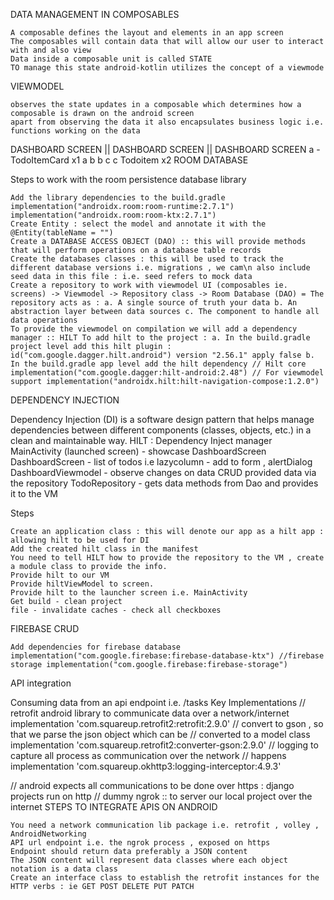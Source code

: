 DATA MANAGEMENT IN COMPOSABLES

    A composable defines the layout and elements in an app screen
    The composables will contain data that will allow our user to interact with and also view
    Data inside a composable unit is called STATE
    TO manage this state android-kotlin utilizes the concept of a viewmode

VIEWMODEL

    observes the state updates in a composable which determines how a composable is drawn on the android screen
    apart from observing the data it also encapsulates business logic i.e. functions working on the data

DASHBOARD SCREEN || DASHBOARD SCREEN || DASHBOARD SCREEN a - TodoItemCard x1 a b b c c Todoitem x2
ROOM DATABASE

Steps to work with the room persistence database library

    Add the library dependencies to the build.gradle implementation("androidx.room:room-runtime:2.7.1") implementation("androidx.room:room-ktx:2.7.1")
    Create Entity : select the model and annotate it with the @Entity(tableName = "")
    Create a DATABASE ACCESS OBJECT (DAO) :: this will provide methods that will perform operations on a database table records
    Create the databases classes : this will be used to track the different database versions i.e. migrations , we cam\n also include seed data in this file : i.e. seed refers to mock data
    Create a repository to work with viewmodel UI (composables ie. screens) -> Viewmodel -> Repository class -> Room Database (DAO) = The repository acts as : a. A single source of truth your data b. An abstraction layer between data sources c. The component to handle all data operations
    To provide the viewmodel on compilation we will add a dependency manager :: HILT To add hilt to the project : a. In the build.gradle project level add this hilt plugin :
    id("com.google.dagger.hilt.android") version "2.56.1" apply false b. In the build.gradle app level add the hilt dependency // Hilt core implementation("com.google.dagger:hilt-android:2.48") // For viewmodel support implementation("androidx.hilt:hilt-navigation-compose:1.2.0")

DEPENDENCY INJECTION

Dependency Injection (DI) is a software design pattern that helps manage dependencies between different components (classes, objects, etc.) in a clean and maintainable way. HILT : Dependency Inject manager MainActivity (launched screen) - showcase DashboardScreen DashboardScreen - list of todos i.e lazycolumn - add to form , alertDialog DashboardViewmodel - observe changes on data CRUD provided data via the repository TodoRepository - gets data methods from Dao and provides it to the VM

Steps

    Create an application class : this will denote our app as a hilt app : allowing hilt to be used for DI
    Add the created hilt class in the manifest
    You need to tell HILT how to provide the repository to the VM , create a module class to provide the info.
    Provide hilt to our VM
    Provide hiltViewModel to screen.
    Provide hilt to the launcher screen i.e. MainActivity
    Get build - clean project
    file - invalidate caches - check all checkboxes

FIREBASE CRUD

    Add dependencies for firebase database implementation("com.google.firebase:firebase-database-ktx") //firebase storage implementation("com.google.firebase:firebase-storage")

API integration

Consuming data from an api endpoint i.e. /tasks Key Implementations // retrofit android library to communicate data over a network/internet implementation 'com.squareup.retrofit2:retrofit:2.9.0' // convert to gson , so that we parse the json object which can be // converted to a model class implementation 'com.squareup.retrofit2:converter-gson:2.9.0' // logging to capture all process as communication over the network // happens implementation 'com.squareup.okhttp3:logging-interceptor:4.9.3'

// android expects all communications to be done over https : django projects run on http
// dummy ngrok :: to server our local project over the internet
STEPS TO INTEGRATE APIS ON ANDROID

    You need a network communication lib package i.e. retrofit , volley , AndroidNetworking
    API url endpoint i.e. the ngrok process , exposed on https
    Endpoint should return data preferably a JSON content
    The JSON content will represent data classes where each object notation is a data class
    Create an interface class to establish the retrofit instances for the HTTP verbs : ie GET POST DELETE PUT PATCH
